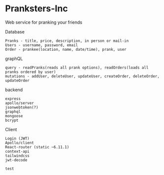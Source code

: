 # Pranksters-Inc
Web service for pranking your friends


Database

    Pranks - title, price, description, in person or mail-in
    Users - username, password, email
    Order - prankee(location, name, date/time), prank, user

graphQL

    query - readPranks(reads all prank options), readOrders(loads all pranks ordered by user)
    mutations - addUser, deleteUser, updateUser, createOrder, deleteOrder, updateOrder

backend

    express
    apollo/server
    jsonwebtoken(?)
    graphql
    mongoose
    bcrypt

Client

    Login (JWT)
    Apollo/client
    React-router (static ~6.11.1)
    context-api
    tailwindcss
    jwt-decode

    test